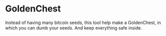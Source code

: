 # GoldenChest
Instead of having many bitcoin seeds, this tool help make a GoldenChest, in which you can dumb your seeds. And keep everything safe inside.
